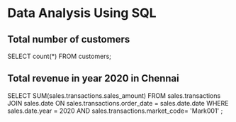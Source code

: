 # Data Analysis Using SQL

## Total number of customers

SELECT count(*) FROM customers;


## Total revenue in year 2020 in Chennai

SELECT 
 SUM(sales.transactions.sales_amount)
FROM sales.transactions 
JOIN sales.date
ON sales.transactions.order_date = sales.date.date
WHERE sales.date.year = 2020 AND sales.transactions.market_code= 'Mark001' 
;